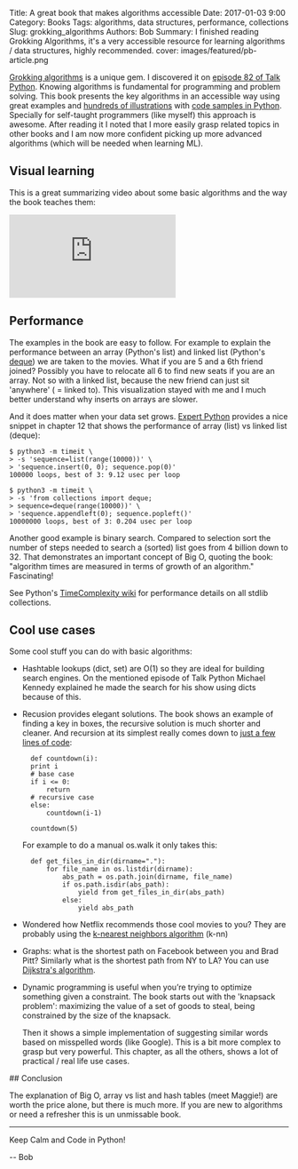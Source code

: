 Title: A great book that makes algorithms accessible
Date: 2017-01-03 9:00
Category: Books
Tags: algorithms, data structures, performance, collections
Slug: grokking_algorithms
Authors: Bob
Summary: I finished reading Grokking Algorithms, it's a very accessible resource for learning algorithms / data structures, highly recommended.
cover: images/featured/pb-article.png

[Grokking algorithms](https://www.manning.com/books/grokking-algorithms) is a unique gem. I discovered it on [episode 82 of Talk Python](https://talkpython.fm/episodes/show/82/grokking-algorithms-in-python). Knowing algorithms is fundamental for programming and problem solving. This book presents the key algorithms in an accessible way using great examples and [hundreds of illustrations](https://github.com/egonSchiele/grokking_algorithms/tree/master/images) with [code samples in Python](https://github.com/egonSchiele/grokking_algorithms). Specially for self-taught programmers (like myself) this approach is awesome. After reading it I noted that I more easily grasp related topics in other books and I am now more confident picking up more advanced algorithms (which will be needed when learning ML).

## Visual learning

This is a great summarizing video about some basic algorithms and the way the book teaches them:

<div class="container">
<iframe src="https://www.youtube.com/embed/oo_sb4luiPo" frameborder="0" allowfullscreen class="video"></iframe>
</div>

## Performance 

The examples in the book are easy to follow. For example to explain the performance between an array (Python's list) and linked list (Python's [deque](http://pybit.es/collections-deque.html)) we are taken to the movies. What if you are 5 and a 6th friend joined? Possibly you have to relocate all 6 to find new seats if you are an array. Not so with a linked list, because the new friend can just sit 'anywhere' ( = linked to). This visualization stayed with me and I much better understand why inserts on arrays are slower.

And it does matter when your data set grows. [Expert Python](http://amzn.to/2lxLQ91) provides a nice snippet in chapter 12 that shows the performance of array (list) vs linked list (deque):

	$ python3 -m timeit \
	> -s 'sequence=list(range(10000))' \
	> 'sequence.insert(0, 0); sequence.pop(0)'
	100000 loops, best of 3: 9.12 usec per loop

	$ python3 -m timeit \
	> -s 'from collections import deque; 
	> sequence=deque(range(10000))' \
	> 'sequence.appendleft(0); sequence.popleft()'
	10000000 loops, best of 3: 0.204 usec per loop

Another good example is binary search. Compared to selection sort the number of steps needed to search a (sorted) list goes from 4 billion down to 32. That demonstrates an important concept of Big O, quoting the book: "algorithm times are measured in terms of growth of an algorithm." Fascinating! 

See Python's [TimeComplexity wiki](https://wiki.python.org/moin/TimeComplexity) for performance details on all stdlib collections.

## Cool use cases

Some cool stuff you can do with basic algorithms: 

* Hashtable lookups (dict, set) are O(1) so they are ideal for building search engines. On the mentioned episode of Talk Python Michael Kennedy explained he made the search for his show using dicts because of this.

* Recusion provides elegant solutions. The book shows an example of finding a key in boxes, the recursive solution is much shorter and cleaner. And recursion at its simplest really comes down to [just a few lines of code](https://github.com/egonSchiele/grokking_algorithms/blob/master/03_recursion/python/01_countdown.py):

		def countdown(i):
		print i
		# base case
		if i <= 0:
			return
		# recursive case
		else:
			countdown(i-1)

		countdown(5)

	For example to do a manual os.walk it only takes this: 

		def get_files_in_dir(dirname="."):
			for file_name in os.listdir(dirname):
				abs_path = os.path.join(dirname, file_name)
				if os.path.isdir(abs_path):
					yield from get_files_in_dir(abs_path)
				else:
					yield abs_path

* Wondered how Netflix recommends those cool movies to you? They are probably using the [k-nearest neighbors algorithm](https://en.wikipedia.org/wiki/K-nearest_neighbors_algorithm) (k-nn) 

* Graphs: what is the shortest path on Facebook between you and Brad Pitt? Similarly what is the shortest path from NY to LA? You can use [Dijkstra's algorithm](https://en.wikipedia.org/wiki/Dijkstra's_algorithm).

* Dynamic programming is useful when you’re trying to optimize something given a constraint. The book starts out with the 'knapsack problem': maximizing the value of a set of goods to steal, being constrained by the size of the knapsack. 

	Then it shows a simple implementation of suggesting similar words based on misspelled words (like Google). This is a bit more complex to grasp but very powerful. This chapter, as all the others, shows a lot of practical / real life use cases.

## Conclusion

The explanation of Big O, array vs list and hash tables (meet Maggie!) are worth the price alone, but there is much more. If you are new to algorithms or need a refresher this is un unmissable book.

---

Keep Calm and Code in Python!

-- Bob
